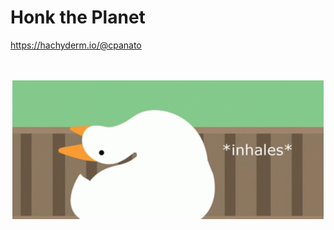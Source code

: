 # Honk the Planet
https://hachyderm.io/@cpanato
<div align="center">
    <br>
    <br>
    <img src="https://raw.githubusercontent.com/cpanato/cpanato/main/honk.gif">
    <br>
</div>
<br>
<br>
